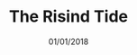 ---
title: "The Risind Tide"
cover: "cover.png"
date: "01/01/2018"
description: "sweden is beautiful"
category: "photos"
tags:
    - forest
    - sweden
    - mood
captions:
    - "1st Pic"
---